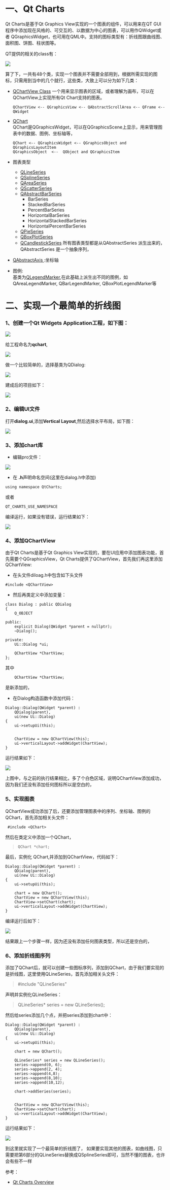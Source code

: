 
# 一、Qt Charts
Qt Charts是基于Qt Graphics View实现的一个图表的组件，可以用来在QT GUI程序中添加现在风格的、可交互的、以数据为中心的图表，可以用作QWidget或者 QGraphicsWidget，也可用在QML中。支持的图标类型有：折线图跟曲线图、面积图、饼图、柱状图等。

QT提供的相关的class有：

![](img/Cpp_class.png)                 

算了下，一共有48个类，实现一个图表并不需要全部用到，根据所需实现的图标，只需用到当中的几个就行，这些类，大致上可以分为如下几类：
* [QChartView Class](https://doc.qt.io/qt-5/qchartview.html)
一个用来显示图表的区域，或者理解为画布，可以在QChartView上实现所有Qt Chart支持的图表。
    ```
    QChartView <-- QGraphicsView <-- QAbstractScrollArea <-- QFrame <-- QWidget
    ```

* [QChart](https://doc.qt.io/qt-5/qchart.html)                   
  QChart是QGraphicsWidget，可以在QGraphicsScene上显示，用来管理图表中的数据、图例、坐标轴等，
  ```
  QChart <-- QGraphicsWidget <-- QGraphicsObject and QGraphicsLayoutItem
  QGraphicsObject  <--  QObject and QGraphicsItem
  ```
*  图表类型
    * [QLineSeries](https://doc.qt.io/qt-5/qlineseries.html)
    * [QSplineSeries](https://doc.qt.io/qt-5/qsplineseries.html)
    * [QAreaSeries]()
    * [QScatterSeries]()
    * [QAbstractBarSeries](https://doc.qt.io/qt-5/qml-qtcharts-abstractbarseries.html)
      * BarSeries
      * StackedBarSeries 
      * PercentBarSeries
      * HorizontalBarSeries
      *  HorizontalStackedBarSeries 
      *  HorizontalPercentBarSeries
    * [QPieSeries ]()
    * [QBoxPlotSeries ]()
    * [QCandlestickSeries]()
  所有图表类型都是从QAbstractSeries 派生出来的，QAbstractSeries 是一个抽象序列，
* [QAbstractAxis ]():坐标轴
* 图例:               
  基类为[QLegendMarker](https://doc.qt.io/qt-5/qlegendmarker.html),在此基础上派生出不同的图例，如QAreaLegendMarker, QBarLegendMarker, QBoxPlotLegendMarker等

# 二、实现一个最简单的折线图
### 1、创建一个Qt Widgets Application工程，如下图：

![](img/create_project.png)

给工程命名为**qchart**,

![](img/name_project.png)

做一个比较简单的，选择基类为QDialog:

![](img/dialog_project.png)

建成后的项目如下：

![](img/project_overview.png)

### 2、编辑UI文件
打开**dialog.ui**,添加**Vertical Layout**,然后选择水平布局，如下图：

![](img/edit_ui_file.png)

### 3、添加chart库
* 编辑pro文件：
  
![](img/edit_pro_file.png)

* 在 **.h**声明命名空间(这里在dialog.h中添加)
  
```
using namespace QtCharts;
```
或者
```
QT_CHARTS_USE_NAMESPACE
```

编译运行，如果没有错误，运行结果如下：

![](img/init.png)

### 4、添加QChartView                     
由于Qt Charts是基于Qt Graphics View实现的，要在UI应用中添加图表功能，首先需要个QGraphicsView，Qt Charts提供了QChartView，首先我们再这里添加QChartView:
* 在头文件diloag.h中包含如下头文件
```
#include <QChartView>
```
* 然后再类定义中添加变量：
```
class Dialog : public QDialog
{
    Q_OBJECT

public:
    explicit Dialog(QWidget *parent = nullptr);
    ~Dialog();

private:
    Ui::Dialog *ui;

    QChartView *ChartView;
};
```
其中
```
    QChartView *ChartView;
```
是新添加的，

* 在Dialog构造函数中添加代码：
```
Dialog::Dialog(QWidget *parent) :
    QDialog(parent),
    ui(new Ui::Dialog)
{
    ui->setupUi(this);


    ChartView = new QChartView(this);
    ui->verticalLayout->addWidget(ChartView);
}
```

运行结果如下：

![](img/add_chartView.png)

上图中，与之前的执行结果相比，多了个白色区域，说明QChartView添加成功，因为我们还没有添加任何图标所以是空白的，

### 5、实现图表
QChartView成功添加了后，还要添加管理图表中的序列、坐标轴、图例的QChart，首先添加相关头文件：
```
 #include <QChart>
```

 然后在类定义中添加一个QChart，
>     QChart *chart;

最后，实例化 QChart,并添加到QChartView，代码如下：
```
Dialog::Dialog(QWidget *parent) :
    QDialog(parent),
    ui(new Ui::Dialog)
{
    ui->setupUi(this);

    chart = new QChart();
    ChartView = new QChartView(this);
    ChartView->setChart(chart);
    ui->verticalLayout->addWidget(ChartView);
}
```
编译运行后如下：

![](img/with_qchart.png)

结果跟上一个步骤一样，因为还没有添加任何图表类型，所以还是空白的，

### 6、添加折线图序列
添加了QChart后，就可以创建一些图标序列，添加到QChart，由于我们要实现的是折线图，这里使用QLineSeries，首先添加相关头文件：
 > #include "QLineSeries"

声明并实例化QLineSeries：
 > QLineSeries* series = new QLineSeries();

然后给series添加几个点，并把series添加到chart中：
```
Dialog::Dialog(QWidget *parent) :
    QDialog(parent),
    ui(new Ui::Dialog)
{
    ui->setupUi(this);

    chart = new QChart();

    QLineSeries* series = new QLineSeries();
    series->append(0, 6);
    series->append(2, 4);
    series->append(4,8);
    series->append(8,10);
    series->append(10,12);

    chart->addSeries(series);


    ChartView = new QChartView(this);
    ChartView->setChart(chart);
    ui->verticalLayout->addWidget(ChartView);
}
```
运行结果如下：

![](img/linechart.png)

到这里就实现了一个最简单的折线图了，
如果要实现其他的图表，如曲线图，只需要把第6部分的QLineSeries替换成QSplineSeries即可，当然不懂的图表，也许会有些不一样


参考：
* [Qt Charts Overview](https://doc.qt.io/qt-5/qtcharts-overview.html)




